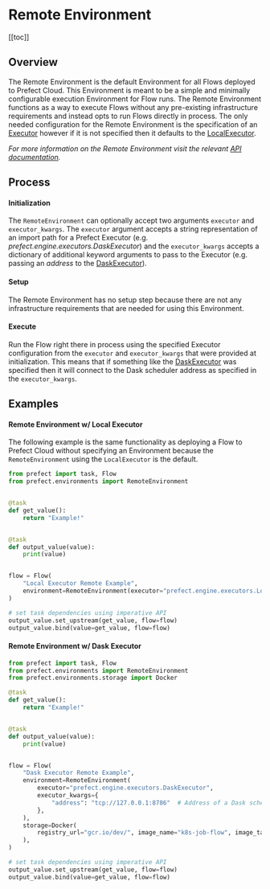 # Remote Environment

[[toc]]

## Overview

The Remote Environment is the default Environment for all Flows deployed to Prefect Cloud. This Environment is meant to be a simple and minimally configurable execution Environment for Flow runs. The Remote Environment functions as a way to execute Flows without any pre-existing infrastructure requirements and instead opts to run Flows directly in process. The only needed configuration for the Remote Environment is the specification of an [Executor](/core/concepts/engine.html#executors) however if it is not specified then it defaults to the [LocalExecutor](/api/unreleased/engine/executors.html#localexecutor).

_For more information on the Remote Environment visit the relevant [API documentation](/api/unreleased/environments/execution.html#remoteenvironment)._

## Process

#### Initialization

The `RemoteEnvironment` can optionally accept two arguments `executor` and `executor_kwargs`. The `executor` argument accepts a string representation of an import path for a Prefect Executor (e.g. _prefect.engine.executors.DaskExecutor_) and the `executor_kwargs` accepts a dictionary of additional keyword arguments to pass to the Executor (e.g. passing an _address_ to the [DaskExecutor](/api/unreleased/engine/executors.html#daskexecutor)).

#### Setup

The Remote Environment has no setup step because there are not any infrastructure requirements that are needed for using this Environment.

#### Execute

Run the Flow right there in process using the specified Executor configuration from the `executor` and `executor_kwargs` that were provided at initialization. This means that if something like the [DaskExecutor](/api/unreleased/engine/executors.html#daskexecutor) was specified then it will connect to the Dask scheduler address as specified in the `executor_kwargs`.

## Examples

#### Remote Environment w/ Local Executor

The following example is the same functionality as deploying a Flow to Prefect Cloud without specifying an Environment because the `RemoteEnvironment` using the `LocalExecutor` is the default.

```python
from prefect import task, Flow
from prefect.environments import RemoteEnvironment


@task
def get_value():
    return "Example!"


@task
def output_value(value):
    print(value)


flow = Flow(
    "Local Executor Remote Example",
    environment=RemoteEnvironment(executor="prefect.engine.executors.LocalExecutor"),
)

# set task dependencies using imperative API
output_value.set_upstream(get_value, flow=flow)
output_value.bind(value=get_value, flow=flow)
```

#### Remote Environment w/ Dask Executor

```python
from prefect import task, Flow
from prefect.environments import RemoteEnvironment
from prefect.environments.storage import Docker

@task
def get_value():
    return "Example!"


@task
def output_value(value):
    print(value)


flow = Flow(
    "Dask Executor Remote Example",
    environment=RemoteEnvironment(
        executor="prefect.engine.executors.DaskExecutor",
        executor_kwargs={
            "address": "tcp://127.0.0.1:8786"  # Address of a Dask scheduler
        },
    ),
    storage=Docker(
        registry_url="gcr.io/dev/", image_name="k8s-job-flow", image_tag="0.1.0"
    ),
)

# set task dependencies using imperative API
output_value.set_upstream(get_value, flow=flow)
output_value.bind(value=get_value, flow=flow)
```
